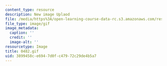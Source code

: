 ```yaml
---
content_type: resource
description: New image Uplaod
file: /media/https%3A/open-learning-course-data-rc.s3.amazonaws.com/res-21g-01-kana-spring-2010/3899458ce6947d0fc47972c29de4b5a7_0482.gif
file_type: image/gif
image_metadata:
  caption: ''
  credit: ''
  image-alt: ''
resourcetype: Image
title: 0482.gif
uid: 3899458c-e694-7d0f-c479-72c29de4b5a7
---
```

